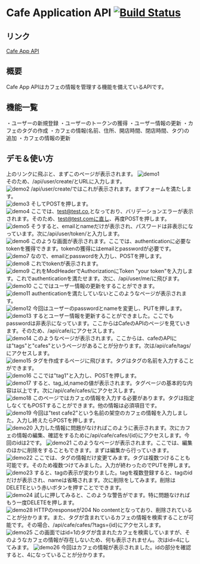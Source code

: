 # Cafe Application API [![Build Status](https://travis-ci.org/kimuson13/cafe-api-application.svg?branch=master)](https://travis-ci.org/kimuson13/cafe-api-application)
## リンク
[Cafe App API](http://54.64.23.118:8000)
## 概要
Cafe App APIはカフェの情報を管理する機能を備えているAPIです。
## 機能一覧
・ユーザーの新規登録
・ユーザーのトークンの獲得
・ユーザー情報の更新
・カフェのタグの作成
・カフェの情報(名前、住所、開店時間、閉店時間、タグ)の追加
・カフェの情報の更新
## デモ＆使い方
上のリンクに飛ぶと、まずこのページが表示されます。
![demo1](https://user-images.githubusercontent.com/73643164/109083514-6540de00-7749-11eb-8db0-269889e2ede6.png)  
そのため、/api/user/create/とURLに入力します。  
![demo2](https://user-images.githubusercontent.com/73643164/109083695-bcdf4980-7749-11eb-9edc-2eb557bef223.png)
/api/user/create/ではこれが表示されます。まずフォームを満たします。  
![demo3](https://user-images.githubusercontent.com/73643164/109083783-e6987080-7749-11eb-9400-f36f9658a379.png)
そしてPOSTを押します。  
![demo4](https://user-images.githubusercontent.com/73643164/109083905-22cbd100-774a-11eb-9096-4fbe28428666.png)
ここでは、test@test.co,となっており、バリデーションエラーが表示されます。そのため、test@test.comに直し、再度POSTを押します。  
![demo5](https://user-images.githubusercontent.com/73643164/109084293-daf97980-774a-11eb-940c-9f850603595b.png)
そうすると、emailとnameだけが表示され、パスワードは非表示になっています。次に/api/user/token/と入力します。  
![demo6](https://user-images.githubusercontent.com/73643164/109084596-68d56480-774b-11eb-8131-9a416043157c.png)
このような画面が表示されます。ここでは、authenticationに必要なtokenを獲得できます。tokenの獲得にはemailとpasswordが必要です。  
![demo7](https://user-images.githubusercontent.com/73643164/109084918-0466d500-774c-11eb-847f-9a9050a98bcc.png)
なので、emailとpasswordを入力し、POSTを押します。  
![demo8](https://user-images.githubusercontent.com/73643164/109085087-56a7f600-774c-11eb-87fa-a6f11cb61f8d.png)
これでtokenが表示されます。  
![demo9](https://user-images.githubusercontent.com/73643164/109085128-6f181080-774c-11eb-93e6-e4844db7d472.png)
これをModHeaderでAuthorizationにToken "your token"を入力します。これでauthenticationを満たせます。次に、/api/user/me/に飛びます。  
![demo10](https://user-images.githubusercontent.com/73643164/109085381-e0f05a00-774c-11eb-967d-34a2a96ad5ab.png)
ここではユーザー情報の更新をすることができます。  
![demo11](https://user-images.githubusercontent.com/73643164/109103796-c202bf80-776e-11eb-9b05-0ccebcbbdf15.png)
authenticationを満たしていないとこのようなページが表示されます。  
![demo12](https://user-images.githubusercontent.com/73643164/109104327-20c83900-776f-11eb-9786-a8d00f266b73.png)
今回はユーザーのpasswordとnameを変更し、PUTを押します。  
![demo13](https://user-images.githubusercontent.com/73643164/109104409-41908e80-776f-11eb-8ffb-6fa0bfd02ead.png)
するとユーザー情報を更新することができました。ここでもpasswordは非表示になっています。ここからはCafeのAPIのページを見ていきます。そのため、/api/cafe/にアクセスします。  
![demo14](https://user-images.githubusercontent.com/73643164/109104574-90d6bf00-776f-11eb-836c-a0503b99906f.png)
このようなページが表示されます。ここからは、cafeのAPIには"tags"と"cafes"というページがあることが分かります。次は/api/cafe/tags/にアクセスします。  
![demo15](https://user-images.githubusercontent.com/73643164/109104671-bcf24000-776f-11eb-825f-1e9143a43cdc.png)
タグを作成するページに飛びます。タグはタグの名前を入力することができます。  
![demo16](https://user-images.githubusercontent.com/73643164/109105066-89fc7c00-7770-11eb-8afe-6703ba3d3062.png)
ここでは"tag1"と入力し、POSTを押します。  
![demo17](https://user-images.githubusercontent.com/73643164/109105163-b0221c00-7770-11eb-8c82-3fd3dbf29447.png)
すると、tag_id,nameの値が表示されます。タグページの基本的な内容は以上です。次に/api/cafe/cafes/にアクセスします。  
![demo18](https://user-images.githubusercontent.com/73643164/109105321-098a4b00-7771-11eb-88cb-f087f1739732.png)
このページではカフェの情報を入力する必要があります。タグは指定しなくてもPOSTすることができます。他の情報は必須項目です。  
![demo19](https://user-images.githubusercontent.com/73643164/109105625-a816ac00-7771-11eb-8dd3-a0c1baa2fa85.png)
今回は"test cafe2"という名前の架空のカフェの情報を入力しました。入力し終えたらPOSTを押します。  
![demo20](https://user-images.githubusercontent.com/73643164/109105716-d5fbf080-7771-11eb-9bcd-355b8b20d37e.png)
入力した情報に問題がなければこのように表示されます。次にカフェの情報の編集、確認をするために/api/cafe/cafes/{id}にアクセスします。今回のidは2です。
![demo21](https://user-images.githubusercontent.com/73643164/109105918-25dab780-7772-11eb-8ac9-5a2eb4f514d5.png)
このようなページが表示されます。ここでは、編集のほかに削除をすることもできます。まずは編集から行っていきます。  
![demo22](https://user-images.githubusercontent.com/73643164/109106023-56225600-7772-11eb-8d0d-43bf4c92564f.png)
ここでは、タグの情報だけ変更てみます。タグは複数つけることも可能です。そのため複数つけてみました。入力が終わったのでPUTを押します。  
![demo23](https://user-images.githubusercontent.com/73643164/109106115-8669f480-7772-11eb-9c0e-06fec07063f4.png)
すると、tagの表示が変わりました。tagを複数登録すると、tagのidだけが表示され、nameは省略されます。次に削除をしてみます。削除はDELETEという赤いボタンを押すことでできます。  
![demo24](https://user-images.githubusercontent.com/73643164/109106412-10b25880-7773-11eb-8837-2d3c9d514aa7.png)
試しに押してみると、このような警告がでます。特に問題なければもう一度DELETEを押します。  
![demo28](https://user-images.githubusercontent.com/73643164/109118147-4ca2e900-7786-11eb-943c-a63f067c0aea.png)
HTTPのresponseが204 No contentとなっており、削除されていることが分かります。また、タグが含まれているカフェの情報を検索することが可能です。その場合、/api/cafe/cafes/?tags={id}にアクセスします。  
![demo25](https://user-images.githubusercontent.com/73643164/109106501-38092580-7773-11eb-839c-14c5f51ff946.png)
この画面ではid=1のタグが含まれたカフェを検索していますが、そのようなカフェの情報が存在しないため、何も表示されません。次はid=4にしてみます。 
![demo26](https://user-images.githubusercontent.com/73643164/109118805-2598e700-7787-11eb-8eb8-53303058e729.png)
今回はカフェの情報が表示されました。idの部分を確認すると、4になっていることが分かります。
